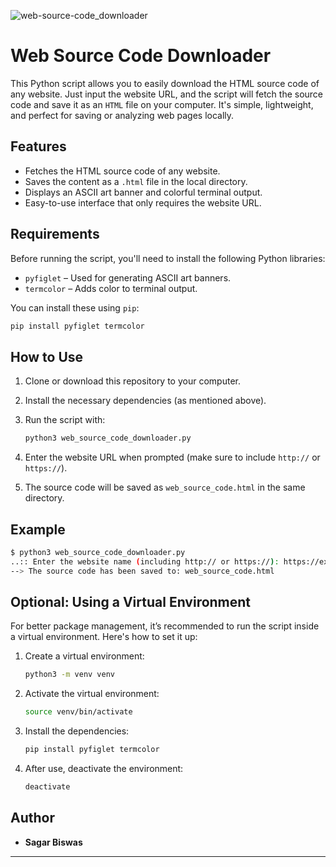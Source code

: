 ![web-source-code_downloader]([https://scontent.fdac138-2.fna.fbcdn.net/v/t39.30808-6/471397385_122130958238552158_1760043521605638164_n.jpg?_nc_cat=104&ccb=1-7&_nc_sid=cc71e4&_nc_ohc=fYzt1sLxjGAQ7kNvgGaOLRj&_nc_zt=23&_nc_ht=scontent.fdac138-2.fna&_nc_gid=AGvR2X84hhFcM-GhdzDhIST&oh=00_AYBBvt9mQcURHHKZQCXf6c0xUDFzAOYoBH8j9hssAKMG5Q&oe=67701DB8](https://scontent.fdac138-2.fna.fbcdn.net/v/t39.30808-6/471830853_122132259044552158_3565479281626046296_n.jpg?stp=dst-jpg_p526x296_tt6&_nc_cat=106&ccb=1-7&_nc_sid=127cfc&_nc_ohc=AejDNtbRnX0Q7kNvgEZc5r2&_nc_zt=23&_nc_ht=scontent.fdac138-2.fna&_nc_gid=AIJFI8o8g89A7N9Fv0OfCCA&oh=00_AYCmxd-6b43GdRnGunI4zEWRsUVMefAOcg4VFWbwz2BybQ&oe=6778C996))

# Web Source Code Downloader

This Python script allows you to easily download the HTML source code of any website. Just input the website URL, and the script will fetch the source code and save it as an `HTML` file on your computer. It's simple, lightweight, and perfect for saving or analyzing web pages locally.

## Features

- Fetches the HTML source code of any website.
- Saves the content as a `.html` file in the local directory.
- Displays an ASCII art banner and colorful terminal output.
- Easy-to-use interface that only requires the website URL.

## Requirements

Before running the script, you'll need to install the following Python libraries:

- `pyfiglet` – Used for generating ASCII art banners.
- `termcolor` – Adds color to terminal output.

You can install these using `pip`:

```bash
pip install pyfiglet termcolor
```

## How to Use

1. Clone or download this repository to your computer.
2. Install the necessary dependencies (as mentioned above).
3. Run the script with:

   ```bash
   python3 web_source_code_downloader.py
   ```

4. Enter the website URL when prompted (make sure to include `http://` or `https://`).
5. The source code will be saved as `web_source_code.html` in the same directory.

## Example

```bash
$ python3 web_source_code_downloader.py
..:: Enter the website name (including http:// or https://): https://example.com
--> The source code has been saved to: web_source_code.html
```

## Optional: Using a Virtual Environment

For better package management, it’s recommended to run the script inside a virtual environment. Here's how to set it up:

1. Create a virtual environment:

   ```bash
   python3 -m venv venv
   ```

2. Activate the virtual environment:

   ```bash
   source venv/bin/activate
   ```

3. Install the dependencies:

   ```bash
   pip install pyfiglet termcolor
   ```

4. After use, deactivate the environment:

   ```bash
   deactivate
   ```

## Author

- **Sagar Biswas**

---
